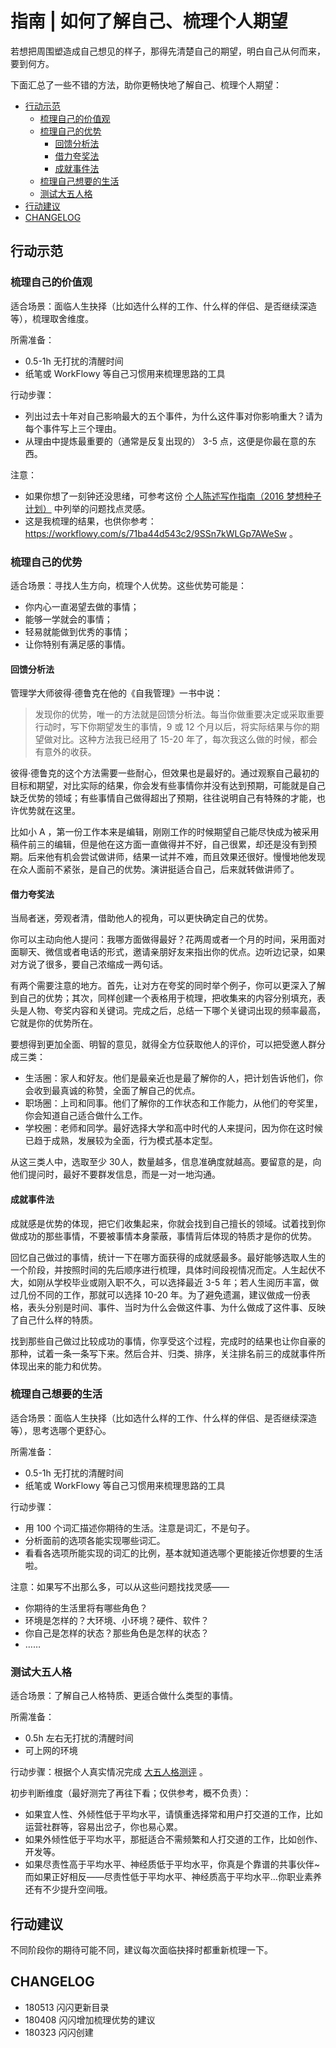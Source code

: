 # 指南 | 如何了解自己、梳理个人期望


若想把周围塑造成自己想见的样子，那得先清楚自己的期望，明白自己从何而来，要到何方。

下面汇总了一些不错的方法，助你更畅快地了解自己、梳理个人期望：

<!-- START doctoc generated TOC please keep comment here to allow auto update -->
<!-- DON'T EDIT THIS SECTION, INSTEAD RE-RUN doctoc TO UPDATE -->


- [行动示范](#%E8%A1%8C%E5%8A%A8%E7%A4%BA%E8%8C%83)
  - [梳理自己的价值观](#%E6%A2%B3%E7%90%86%E8%87%AA%E5%B7%B1%E7%9A%84%E4%BB%B7%E5%80%BC%E8%A7%82)
  - [梳理自己的优势](#%E6%A2%B3%E7%90%86%E8%87%AA%E5%B7%B1%E7%9A%84%E4%BC%98%E5%8A%BF)
    - [回馈分析法](#%E5%9B%9E%E9%A6%88%E5%88%86%E6%9E%90%E6%B3%95)
    - [借力夸奖法](#%E5%80%9F%E5%8A%9B%E5%A4%B8%E5%A5%96%E6%B3%95)
    - [成就事件法](#%E6%88%90%E5%B0%B1%E4%BA%8B%E4%BB%B6%E6%B3%95)
  - [梳理自己想要的生活](#%E6%A2%B3%E7%90%86%E8%87%AA%E5%B7%B1%E6%83%B3%E8%A6%81%E7%9A%84%E7%94%9F%E6%B4%BB)
  - [测试大五人格](#%E6%B5%8B%E8%AF%95%E5%A4%A7%E4%BA%94%E4%BA%BA%E6%A0%BC)
- [行动建议](#%E8%A1%8C%E5%8A%A8%E5%BB%BA%E8%AE%AE)
- [CHANGELOG](#changelog)

<!-- END doctoc generated TOC please keep comment here to allow auto update -->




## 行动示范


### 梳理自己的价值观

适合场景：面临人生抉择（比如选什么样的工作、什么样的伴侣、是否继续深造等），梳理取舍维度。

所需准备：

- 0.5-1h 无打扰的清醒时间
- 纸笔或 WorkFlowy 等自己习惯用来梳理思路的工具

行动步骤：

  - 列出过去十年对自己影响最大的五个事件，为什么这件事对你影响重大？请为每个事件写上三个理由。
  - 从理由中提炼最重要的（通常是反复出现的） 3-5 点，这便是你最在意的东西。

  
注意：

- 如果你想了一刻钟还没思绪，可参考这份 [个人陈述写作指南（2016 梦想种子计划）](https://github.com/ishanshan/CollaborationGuide4Shaper/tree/master/CONTENT/HbPersonalStatement_SEED.md) 中列举的问题找点灵感。
- 这是我梳理的结果，也供你参考：https://workflowy.com/s/71ba44d543c2/9SSn7kWLGp7AWeSw 。

### 梳理自己的优势

适合场景：寻找人生方向，梳理个人优势。这些优势可能是：

* 你内心一直渴望去做的事情；
* 能够一学就会的事情；
* 轻易就能做到优秀的事情；
* 让你特别有满足感的事情。


#### 回馈分析法

管理学大师彼得·德鲁克在他的《自我管理》一书中说：

> 发现你的优势，唯一的方法就是回馈分析法。每当你做重要决定或采取重要行动时，写下你期望发生的事情，9 或 12 个月以后，将实际结果与你的期望做对比。这种方法我已经用了  15-20 年了，每次我这么做的时候，都会有意外的收获。

彼得·德鲁克的这个方法需要一些耐心，但效果也是最好的。通过观察自己最初的目标和期望，对比实际的结果，你会发有些事情你并没有达到预期，可能就是自己缺乏优势的领域；有些事情自己做得超出了预期，往往说明自己有特殊的才能，也许优势就在这里。

比如小 A ，第一份工作本来是编辑，刚刚工作的时候期望自己能尽快成为被采用稿件前三的编辑，但是他在这方面一直做得并不好，自己很累，却还是没有到预期。后来他有机会尝试做讲师，结果一试并不难，而且效果还很好。慢慢地他发现在众人面前不紧张，是自己的优势。演讲挺适合自己，后来就转做讲师了。

#### 借力夸奖法

当局者迷，旁观者清，借助他人的视角，可以更快确定自己的优势。

你可以主动向他人提问：我哪方面做得最好？花两周或者一个月的时间，采用面对面聊天、微信或者电话的形式，邀请亲朋好友来指出你的优点。边听边记录，如果对方说了很多，要自己浓缩成一两句话。

有两个需要注意的地方。首先，让对方在夸奖的同时举个例子，你可以更深入了解到自己的优势；其次，同样创建一个表格用于梳理，把收集来的内容分别填充，表头是人物、夸奖内容和关键词。完成之后，总结一下哪个关键词出现的频率最高，它就是你的优势所在。

要想得到更加全面、明智的意见，就得全方位获取他人的评价，可以把受邀人群分成三类：

- 生活圈：家人和好友。他们是最亲近也是最了解你的人，把计划告诉他们，你会收到最真诚的称赞，全面了解自己的优点。
- 职场圈：上司和同事。他们了解你的工作状态和工作能力，从他们的夸奖里，你会知道自己适合做什么工作。
- 学校圈：老师和同学。最好选择大学和高中时代的人来提问，因为你在这时候已趋于成熟，发展较为全面，行为模式基本定型。

从这三类人中，选取至少 30人，数量越多，信息准确度就越高。要留意的是，向他们提问时，最好不要群发信息，而是一对一地沟通。


#### 成就事件法

成就感是优势的体现，把它们收集起来，你就会找到自己擅长的领域。试着找到你做成功的那些事情，不要被事情本身蒙蔽，事情背后体现的特质才是你的优势。

回忆自己做过的事情，统计一下在哪方面获得的成就感最多。最好能够选取人生的一个阶段，并按照时间的先后顺序进行梳理，具体时间段视情况而定。人生起伏不大，如刚从学校毕业或刚入职不久，可以选择最近 3-5 年；若人生阅历丰富，做过几份不同的工作，那就可以选择 10-20 年。为了避免遗漏，建议做成一份表格，表头分别是时间、事件、当时为什么会做这件事、为什么做成了这件事、反映了自己什么样的特质。

找到那些自己做过比较成功的事情，你享受这个过程，完成时的结果也让你自豪的那种，试着一条一条写下来。然后合并、归类、排序，关注排名前三的成就事件所体现出来的能力和优势。





### 梳理自己想要的生活

适合场景：面临人生抉择（比如选什么样的工作、什么样的伴侣、是否继续深造等），思考选哪个更舒心。

所需准备：

- 0.5-1h 无打扰的清醒时间
- 纸笔或 WorkFlowy 等自己习惯用来梳理思路的工具

行动步骤：


- 用 100 个词汇描述你期待的生活。注意是词汇，不是句子。
- 分析面前的选项各能实现哪些词汇。
- 看看各选项所能实现的词汇的比例，基本就知道选哪个更能接近你想要的生活啦。

注意：如果写不出那么多，可以从这些问题找找灵感——

- 你期待的生活里将有哪些角色？
- 环境是怎样的？大环境、小环境？硬件、软件？
- 你自己是怎样的状态？那些角色是怎样的状态？
- ……

### 测试大五人格

适合场景：了解自己人格特质、更适合做什么类型的事情。

所需准备：

- 0.5h 左右无打扰的清醒时间
- 可上网的环境

行动步骤：根据个人真实情况完成 [大五人格测评](http://ccpl.psych.ac.cn/PsyMap/quiz/fill/BFI48) 。

初步判断维度（最好测完了再往下看；仅供参考，概不负责）：

- 如果宜人性、外倾性低于平均水平，请慎重选择常和用户打交道的工作，比如运营社群等，容易出岔子，你也易心累。
- 如果外倾性低于平均水平，那挺适合不需频繁和人打交道的工作，比如创作、开发等。
- 如果尽责性高于平均水平、神经质低于平均水平，你真是个靠谱的共事伙伴~ 而如果正好相反——尽责性低于平均水平、神经质高于平均水平…你职业素养还有不少提升空间哦。




## 行动建议

不同阶段你的期待可能不同，建议每次面临抉择时都重新梳理一下。


## CHANGELOG 

- 180513 闪闪更新目录
- 180408 闪闪增加梳理优势的建议
- 180323 闪闪创建

